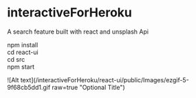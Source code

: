 # interactiveForHeroku

A search feature built with react and unsplash Api <br>

npm install <br>
cd react-ui <br>
cd src <br>
npm start <br>

![Alt text](/interactiveForHeroku/react-ui/public/Images/ezgif-5-9f68cb5dd1.gif raw=true "Optional Title")

